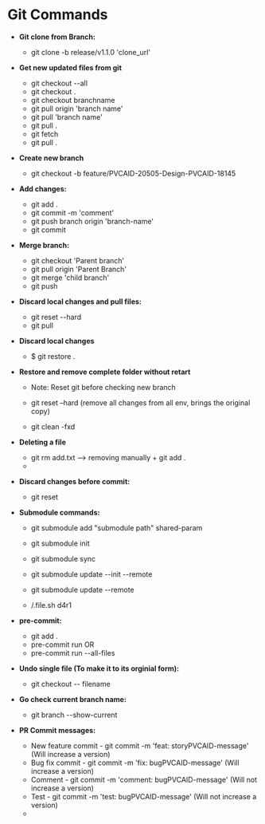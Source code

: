 # Git Commands
- **Git clone from Branch:**
  - git clone -b release/v1.1.0 'clone_url'
- **Get new updated files from git**
  - git checkout --all
  - git checkout .
  - git checkout branchname
  - git pull origin 'branch name'
  - git pull 'branch name'
  - git pull .
  - git fetch
  - git pull .
- **Create new branch**
  - git checkout -b feature/PVCAID-20505-Design-PVCAID-18145
- **Add changes:**
  - git add .
  - git commit -m 'comment'
  - git push branch origin 'branch-name'
  - git commit 
- **Merge branch:**
  - git checkout 'Parent branch'
  - git pull origin 'Parent Branch'
  - git merge 'child branch'
  - git push 
- **Discard local changes and pull files:**
  - git reset --hard
  - git pull
- **Discard local changes**
  - $ git restore .
- **Restore and remove complete folder without retart**
  - Note: Reset git before checking new branch

  - git reset –hard  (remove all changes from all env, brings the original copy)
  - git clean -fxd
    
- **Deleting a file**
  - git rm add.txt --> removing manually + git add .
  - 
- **Discard changes before commit:**
  - git reset

- **Submodule commands:**
  - git submodule add "submodule path" shared-param

  - git submodule init
  - git submodule sync
  - git submodule update --init --remote
  - git submodule update --remote
  - /.file.sh d4r1

- **pre-commit:**
  - git add .
  - pre-commit run
    OR
  - pre-commit run --all-files


- **Undo single file (To make it to its orginial form):**
  - git checkout -- filename

- **Go check current branch name:**
  - git branch --show-current

- **PR Commit messages:**
  - New feature commit - git commit -m 'feat: storyPVCAID-message' (Will increase a version)
  - Bug fix commit - git commit -m 'fix: bugPVCAID-message' (Will increase a version)
  - Comment - git commit -m 'comment: bugPVCAID-message' (Will not increase a version)
  - Test - git commit -m 'test: bugPVCAID-message' (Will not increase a version)
  - 
